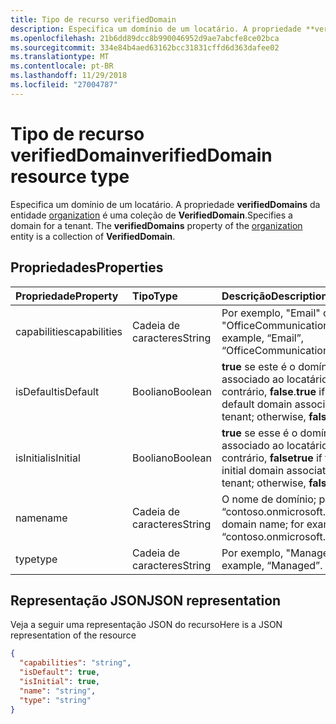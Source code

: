 ```yaml
---
title: Tipo de recurso verifiedDomain
description: Especifica um domínio de um locatário. A propriedade **verifiedDomains** da entidade organization é uma coleção de **VerifiedDomain**.
ms.openlocfilehash: 21b6dd89dcc8b990046952d9ae7abcfe8ce02bca
ms.sourcegitcommit: 334e84b4aed63162bcc31831cffd6d363dafee02
ms.translationtype: MT
ms.contentlocale: pt-BR
ms.lasthandoff: 11/29/2018
ms.locfileid: "27004787"
---
```

# <a name="verifieddomain-resource-type"></a><span data-ttu-id="15d77-104">Tipo de recurso verifiedDomain</span><span class="sxs-lookup"><span data-stu-id="15d77-104">verifiedDomain resource type</span></span>

<span data-ttu-id="15d77-p102">Especifica um domínio de um locatário. A propriedade **verifiedDomains** da entidade [organization](organization.md) é uma coleção de **VerifiedDomain**.</span><span class="sxs-lookup"><span data-stu-id="15d77-p102">Specifies a domain for a tenant. The **verifiedDomains** property of the [organization](organization.md) entity is a collection of **VerifiedDomain**.</span></span>


## <a name="properties"></a><span data-ttu-id="15d77-107">Propriedades</span><span class="sxs-lookup"><span data-stu-id="15d77-107">Properties</span></span>
| <span data-ttu-id="15d77-108">Propriedade</span><span class="sxs-lookup"><span data-stu-id="15d77-108">Property</span></span>     | <span data-ttu-id="15d77-109">Tipo</span><span class="sxs-lookup"><span data-stu-id="15d77-109">Type</span></span>   |<span data-ttu-id="15d77-110">Descrição</span><span class="sxs-lookup"><span data-stu-id="15d77-110">Description</span></span>|
|:---------------|:--------|:----------|
|<span data-ttu-id="15d77-111">capabilities</span><span class="sxs-lookup"><span data-stu-id="15d77-111">capabilities</span></span>|<span data-ttu-id="15d77-112">Cadeia de caracteres</span><span class="sxs-lookup"><span data-stu-id="15d77-112">String</span></span>|<span data-ttu-id="15d77-113">Por exemplo, "Email" ou "OfficeCommunicationsOnline".</span><span class="sxs-lookup"><span data-stu-id="15d77-113">For example, “Email”, “OfficeCommunicationsOnline”.</span></span>|
|<span data-ttu-id="15d77-114">isDefault</span><span class="sxs-lookup"><span data-stu-id="15d77-114">isDefault</span></span>|<span data-ttu-id="15d77-115">Booliano</span><span class="sxs-lookup"><span data-stu-id="15d77-115">Boolean</span></span>|                <span data-ttu-id="15d77-116">**true** se este é o domínio padrão associado ao locatário; caso contrário, **false**.</span><span class="sxs-lookup"><span data-stu-id="15d77-116">**true** if this is the default domain associated with the tenant; otherwise, **false**.</span></span>            |
|<span data-ttu-id="15d77-117">isInitial</span><span class="sxs-lookup"><span data-stu-id="15d77-117">isInitial</span></span>|<span data-ttu-id="15d77-118">Booliano</span><span class="sxs-lookup"><span data-stu-id="15d77-118">Boolean</span></span>|<span data-ttu-id="15d77-119">**true** se esse é o domínio inicial associado ao locatário; caso contrário, **false**</span><span class="sxs-lookup"><span data-stu-id="15d77-119">**true** if this is the initial domain associated with the tenant; otherwise, **false**</span></span>|
|<span data-ttu-id="15d77-120">name</span><span class="sxs-lookup"><span data-stu-id="15d77-120">name</span></span>|<span data-ttu-id="15d77-121">Cadeia de caracteres</span><span class="sxs-lookup"><span data-stu-id="15d77-121">String</span></span>|<span data-ttu-id="15d77-122">O nome de domínio; por exemplo, “contoso.onmicrosoft.com”.</span><span class="sxs-lookup"><span data-stu-id="15d77-122">The domain name; for example, “contoso.onmicrosoft.com”</span></span>|
|<span data-ttu-id="15d77-123">type</span><span class="sxs-lookup"><span data-stu-id="15d77-123">type</span></span>|<span data-ttu-id="15d77-124">Cadeia de caracteres</span><span class="sxs-lookup"><span data-stu-id="15d77-124">String</span></span>|<span data-ttu-id="15d77-125">Por exemplo, "Managed".</span><span class="sxs-lookup"><span data-stu-id="15d77-125">For example, “Managed”.</span></span>|

## <a name="json-representation"></a><span data-ttu-id="15d77-126">Representação JSON</span><span class="sxs-lookup"><span data-stu-id="15d77-126">JSON representation</span></span>

<span data-ttu-id="15d77-127">Veja a seguir uma representação JSON do recurso</span><span class="sxs-lookup"><span data-stu-id="15d77-127">Here is a JSON representation of the resource</span></span>

<!-- {
  "blockType": "resource",
  "optionalProperties": [

  ],
  "@odata.type": "microsoft.graph.verifiedDomain"
}-->

```json
{
  "capabilities": "string",
  "isDefault": true,
  "isInitial": true,
  "name": "string",
  "type": "string"
}

```

<!-- uuid: 8fcb5dbc-d5aa-4681-8e31-b001d5168d79
2015-10-25 14:57:30 UTC -->
<!-- {
  "type": "#page.annotation",
  "description": "verifiedDomain resource",
  "keywords": "",
  "section": "documentation",
  "tocPath": ""
}-->
